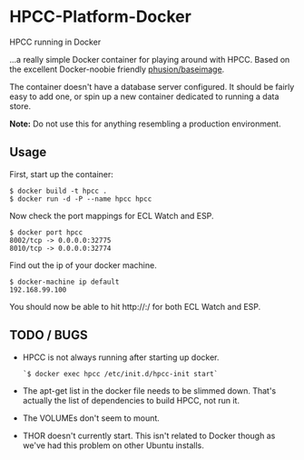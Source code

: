 HPCC-Platform-Docker
====================

HPCC running in Docker

...a really simple Docker container for playing around with HPCC. Based on the excellent Docker-noobie friendly [phusion/baseimage](https://github.com/phusion/baseimage-docker).

The container doesn't have a database server configured. It should be fairly easy to add one, or spin up a new container dedicated to running a data store.

**Note:** Do not use this for anything resembling a production environment.

## Usage

First, start up the container:

    $ docker build -t hpcc .
    $ docker run -d -P --name hpcc hpcc

Now check the port mappings for ECL Watch and ESP.

    $ docker port hpcc
    8002/tcp -> 0.0.0.0:32775
    8010/tcp -> 0.0.0.0:32774

Find out the ip of your docker machine.

    $ docker-machine ip default
    192.168.99.100

You should now be able to hit http://<machine ip>:<exposed port>/ for both
ECL Watch and ESP.

## TODO / BUGS

* HPCC is not always running after starting up docker.

      `$ docker exec hpcc /etc/init.d/hpcc-init start`

* The apt-get list in the docker file needs to be slimmed down.
That's actually the list of dependencies to build HPCC, not run it.

* The VOLUMEs don't seem to mount.

* THOR doesn't currently start.  This isn't related to Docker though
  as we've had this problem on other Ubuntu installs.
